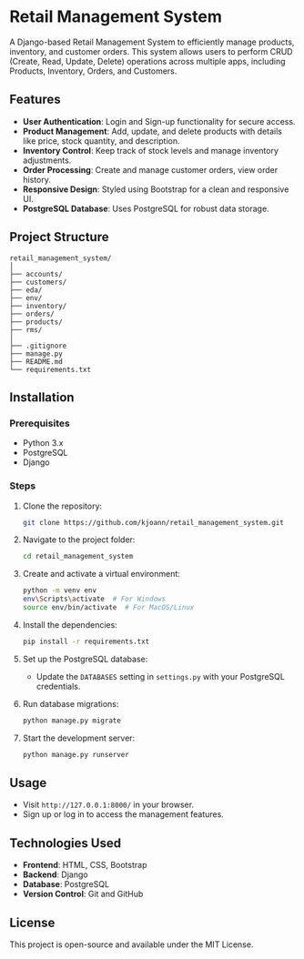 # Retail Management System

A Django-based Retail Management System to efficiently manage products, inventory, and customer orders. This system allows users to perform CRUD (Create, Read, Update, Delete) operations across multiple apps, including Products, Inventory, Orders, and Customers.

## Features

- **User Authentication**: Login and Sign-up functionality for secure access.
- **Product Management**: Add, update, and delete products with details like price, stock quantity, and description.
- **Inventory Control**: Keep track of stock levels and manage inventory adjustments.
- **Order Processing**: Create and manage customer orders, view order history.
- **Responsive Design**: Styled using Bootstrap for a clean and responsive UI.
- **PostgreSQL Database**: Uses PostgreSQL for robust data storage.

## Project Structure

```
retail_management_system/
│
├── accounts/
├── customers/
├── eda/
├── env/
├── inventory/
├── orders/
├── products/
├── rms/
│
├── .gitignore
├── manage.py
├── README.md
└── requirements.txt
```

## Installation

### Prerequisites
- Python 3.x
- PostgreSQL
- Django

### Steps
1. Clone the repository:
   ```bash
   git clone https://github.com/kjoann/retail_management_system.git
   ```
2. Navigate to the project folder:
   ```bash
   cd retail_management_system
   ```
3. Create and activate a virtual environment:
   ```bash
   python -m venv env
   env\Scripts\activate  # For Windows
   source env/bin/activate  # For MacOS/Linux
   ```
4. Install the dependencies:
   ```bash
   pip install -r requirements.txt
   ```
5. Set up the PostgreSQL database:
   - Update the `DATABASES` setting in `settings.py` with your PostgreSQL credentials.

6. Run database migrations:
   ```bash
   python manage.py migrate
   ```

7. Start the development server:
   ```bash
   python manage.py runserver
   ```

## Usage
- Visit `http://127.0.0.1:8000/` in your browser.
- Sign up or log in to access the management features.

## Technologies Used

- **Frontend**: HTML, CSS, Bootstrap
- **Backend**: Django
- **Database**: PostgreSQL
- **Version Control**: Git and GitHub

## License

This project is open-source and available under the MIT License.
